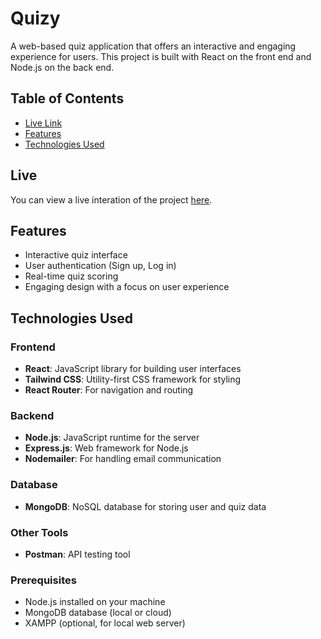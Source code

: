 # Quizy

A web-based quiz application that offers an interactive and engaging experience for users. This project is built with React on the front end and Node.js on the back end.

## Table of Contents

- [Live Link](#live)
- [Features](#features)
- [Technologies Used](#technologies-used)
<!-- - [Installation](#installation)
- [Usage](#usage)
- [Project Structure](#project-structure)
- [Contributing](#contributing)
- [License](#license)
- [Contact](#contact) -->

## Live

You can view a live interation of the project [here](https://cipherschool-quizy.onrender.com/).

## Features

- Interactive quiz interface
- User authentication (Sign up, Log in)
- Real-time quiz scoring
- Engaging design with a focus on user experience

## Technologies Used

### Frontend

- **React**: JavaScript library for building user interfaces
- **Tailwind CSS**: Utility-first CSS framework for styling
- **React Router**: For navigation and routing

### Backend

- **Node.js**: JavaScript runtime for the server
- **Express.js**: Web framework for Node.js
- **Nodemailer**: For handling email communication

### Database

- **MongoDB**: NoSQL database for storing user and quiz data

### Other Tools

- **Postman**: API testing tool

### Prerequisites

- Node.js installed on your machine
- MongoDB database (local or cloud)
- XAMPP (optional, for local web server)


